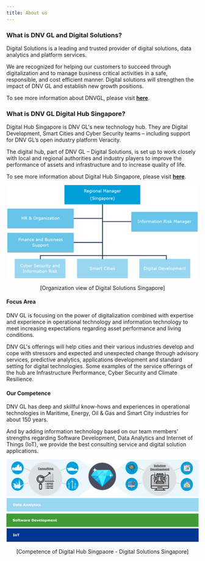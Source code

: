 ```yaml
---
title: About us
---
```

### What is DNV GL and Digital Solutions?

Digital Solutions is a leading and trusted provider of digital solutions, data analytics and platform services. 

We are recognized for helping our customers to succeed through digitalization and to manage business critical activities in a safe, responsible, and cost efficient manner. 
Digital solutions will strengthen the impact of DNV GL and establish new growth positions. 

To see more information about DNVGL, please visit [__here__](https://www.dnvgl.sg/). 

### What is DNV GL Digital Hub Singapore? 

Digital Hub Singapore is DNV GL's new technology hub. They are Digital Development, Smart Cities and Cyber Security teams – including support for DNV GL’s open industry platform Veracity. 

The digital hub, part of DNV GL – Digital Solutions, is set up to work closely with local and regional authorities and industry players to improve the performance of assets and infrastructure and to increase quality of life.

To see more information about Digital Hub Singapore, please visit [__here__](https://www.dnvgl.com/news/dnv-gl-launches-digital-hub-in-singapore-124295). 

<p align = 'center'> 
<img src = "assets/themes/dnvgl/img/DigitalSolutionsSingapore.png" width = "700">
</p>
<p align = 'center'> 
[Organization view of Digital Solutions Singapore] 
</p>

#### Focus Area

DNV GL is focusing on the power of digitalization combined with expertise and experience in operational technology and information technology to meet increasing expectations regarding asset performance and living conditions. 

DNV GL's offerings will help cities and their various industries develop and cope with stressors and expected and unexpected change through advisory services, predictive analytics, applications development and standard setting for digital technologies. 
Some examples of the service offerings of the hub are Infrastructure Performance, Cyber Security and Climate Resilience.

#### Our Competence

DNV GL has deep and skillful know-hows and experiences in operational technologies in Maritime, Energy, Oil & Gas and Smart City industries for about 150 years. 

And by adding information technology based on our team members' strengths regarding Software Development, Data Analytics and Internet of Things (IoT), we provide the best consulting service and digital solution applications. 

<p align = 'center'> 
<img src = "assets/themes/dnvgl/img/DS_Singapore_OurCompetence.png" width = "700">
</p>
<p align = 'center'> 
[Competence of Digital Hub Singpaore - Digital Solutions Singapore] 
</p>

